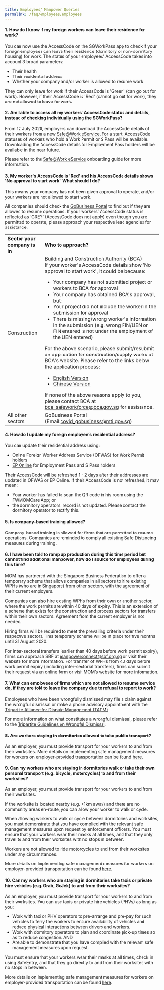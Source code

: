 ```yaml
---
title: Employees/ Manpower Queries
permalink: /faq/employees/employees
---
```


#### **1. How do I know if my foreign workers can leave their residence for work?**
You can now use the AccessCode on the SGWorkPass app to check if your foreign employees can leave their residence (dormitory or non-dormitory housing) for work. The status of your employees' AccessCode takes into account 3 broad parameters:
- Their health
- Their residential address
- Whether your company and/or worker is allowed to resume work

They can only leave for work if their AccessCode is 'Green' (can go out for work).
However, if their AccessCode is 'Red' (cannot go out for work), they are not allowed to leave for work.

#### **2. Am I able to access all my workers' AccessCode status and details, instead of checking individually using the SGWorkPass?**
From 12 July 2020, employers can download the AccessCode details of their workers from a new <a href="https://www.mom.gov.sg/eservices/services/safe-work" target="_blank">Safe@Work eService</a>. For a start, AccessCode statuses of workers who hold a Work Permit or S Pass will be available. Downloading the AccessCode details for Employment Pass holders will be available in the near future.

Please refer to the <a href="https://www.mom.gov.sg/eservices/services/safe-work" target="_blank">Safe@Work eService</a> onboarding guide for more information.

#### **3. My worker's AccessCode is 'Red' and his AccessCode details shows 'No approval to start work'. What should I do?**
This means your company has not been given approval to operate, and/or your workers are not allowed to start work.

All companies should check the <a href="https://covid.gobusiness.gov.sg/" target="_blank">GoBusiness Portal</a> to find out if they are allowed to resume operations. If your workers’ AccessCode status is reflected as ‘GREY’ (AccessCode does not apply) even though you are permitted to operate, please approach your respective lead agencies for assistance.

<table >
	<tbody>
		<tr>
			<td><b>Sector your company is in</b></td>
			<td><b>Who to approach?</b></td>
		</tr>
		<tr>
			<td>Construction</td>
			<td>Building and Construction Authority (BCA)<br>If your worker's AccessCode details show 'No approval to start work', it could be because:
				<ul>
					<li>Your company has not submitted project or workers to BCA for approval</li>
					<li>Your company has obtained BCA's approval, but:</li>
					<li>Your project did not include the worker in the submission for approval</li>
					<li>There is missing/wrong worker's information in the submission (e.g. wrong FIN/UEN or FIN entered is not under the employment of the UEN entered)</li>
				</ul>
				For the above scenario, please submit/resubmit an application for construction/supply works at BCA's website. Please refer to the links below the application process:
				<ul>
					<li><a href="https://go.gov.sg/bca-restart-navigator" target="_blank">English Version</a></li>
					<li><a href="https://go.gov.sg/bca-restart-navigator-chi" target="_blank">Chinese Version</a></li>
				</ul>
					If none of the above reasons apply to you, please contact BCA at <a href = "mailto: bca_safeworkforce@bca.gov.sg">bca_safeworkforce@bca.gov.sg</a> for assistance.
			</td>
		</tr>
		<tr>
			<td>All other sectors</td>
			<td>GoBusiness Portal (Email:<a href = "mailto: covid_gobusiness@mti.gov.sg">covid_gobusiness@mti.gov.sg</a>)</td>
		</tr>
	</tbody>
</table>

#### **4. How do I update my foreign employee’s residential address?**
You can update their residential address using:
- <a href="https://www.mom.gov.sg/eservices/services/ofwas" target="_blank">Online Foreign Worker Address Service (OFWAS)</a> for Work Permit holders
- <a href="https://www.mom.gov.sg/eservices/services/ep-online" target="_blank">EP Online</a> for Employment Pass and S Pass holders

Their AccessCode will be refreshed 1 - 2 days after their addresses are updated in OFWAS or EP Online. If their AccessCode is not refreshed, it may mean:
- Your worker has failed to scan the QR code in his room using the FWMOMCare App; or
- the dormitory operators' record is not updated. Please contact the dormitory operator to rectify this.

#### **5. Is company-based training allowed?**
Company-based training is allowed for firms that are permitted to resume operations.  Companies are reminded to comply all existing Safe Distancing measures during training.

#### **6. I have been told to ramp up production during this time period but cannot find additional manpower, how do I source for employees during this time?**
MOM has partnered with the Singapore Business Federation to offer a temporary scheme that allows companies in all sectors to hire existing WPHs (who are in Singapore) from other sectors, with the agreement of their current employers. 

Companies can also hire existing WPHs from their own or another sector, where the work permits are within 40 days of expiry. This is an extension of a scheme that exists for the construction and process sectors for transfers within their own sectors. Agreement from the current employer is not needed. 

Hiring firms will be required to meet the prevailing criteria under their respective sectors. This temporary scheme will be in place for five months until 31 August 2020. 

For inter-sectoral transfers (earlier than 40 days before work permit expiry), firms can approach SBF at <a href = "mailto: manpowerconnect@sbf.org.sg">manpowerconnect@sbf.org.sg</a> or visit their website for more information. For transfer of WPHs from 40 days before work permit expiry (including inter-sectorial transfers), firms can submit their request via an online form or visit MOM’s website for more information.

#### **7. What can employees of firms which are not allowed to resume service do, if they are told to leave the company due to refusal to report to work?**
Employees who have been wrongfully dismissed may file a claim against the wrongful dismissal or make a phone advisory appointment with the <a href="https://www.tal.sg/tadm/eServices" target="_blank">Tripartite Alliance for Dispute Management (TADM)</a>.

For more information on what constitutes a wrongful dismissal, please refer to the <a href="https://www.mom.gov.sg/employment-practices/termination-of-employment/unfair-dismissal#what-is-a-wrongful-dismissal" target="_blank">Tripartite Guidelines on Wrongful Dismissal</a>.

#### **8. Are workers staying in dormitories allowed to take public transport?**
As an employer, you must provide transport for your workers to and from their worksites.
More details on implementing safe management measures for workers on employer-provided transportation can be found <a href="https://www.mom.gov.sg/covid-19/advisory-on-safe-management-measures-for-workers-on-transportation" target="_blank">here</a>.

#### **9. Can my workers who are staying in dormitories walk or take their own personal transport (e.g. bicycle, motorcycles) to and from their worksites?**
As an employer, you must provide transport for your workers to and from their worksites.

If the worksite is located nearby (e.g. <1km away) and there are no community areas en-route, you can allow your worker to walk or cycle.

When allowing workers to walk or cycle between dormitories and worksites, you must demonstrate that you have complied with the relevant safe management measures upon request by enforcement officers. You must ensure that your workers wear their masks at all times, and that they only travel to and from their worksites with no stops in between.

Workers are not allowed to ride motorcycles to and from their worksites under any circumstances.

More details on implementing safe management measures for workers on employer-provided transportation can be found <a href="https://www.mom.gov.sg/covid-19/advisory-on-safe-management-measures-for-workers-on-transportation" target="_blank">here</a>.

#### **10. Can my workers who are staying in dormitories take taxis or private hire vehicles (e.g. Grab, GoJek) to and from their worksites?**
As an employer, you must provide transport for your workers to and from their worksites.
You can use taxis or private hire vehicles (PHVs) as long as you:
- Work with taxi or PHV operators to pre-arrange and pre-pay for such vehicles to ferry the workers to ensure availability of vehicles and reduce physical interactions between drivers and workers.
- Work with dormitory operators to plan and coordinate pick-up times so as to reduce congestion.
AND
- Are able to demonstrate that you have complied with the relevant safe management measures upon request.

You must ensure that your workers wear their masks at all times, check in using SafeEntry, and that they go directly to and from their worksites with no stops in between.

More details on implementing safe management measures for workers on employer-provided transportation can be found <a href="https://www.mom.gov.sg/covid-19/advisory-on-safe-management-measures-for-workers-on-transportation" target="_blank">here</a>.